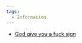 ```yaml
---
tags:
  - Information
---
```

- [God give you a fuck sign](https://www.tiktok.com/@girlchill_sunsetlove/video/7274278360157637906)